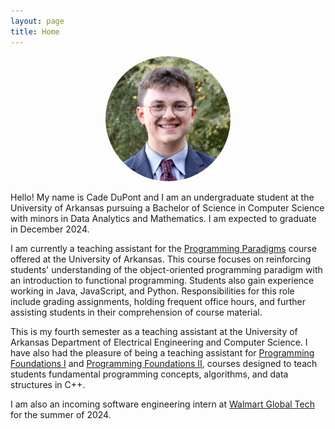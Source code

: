 ```yaml
---
layout: page
title: Home
---
```


<p align="center">
    <img src="/assets/img/home/self.jpeg" width="200" height="200" style="border-radius: 50%;" alt="Cade DuPont"/>
</p>

Hello! My name is Cade DuPont and I am an undergraduate student at the University of Arkansas pursuing a Bachelor of Science in Computer Science with minors in Data Analytics and Mathematics. I am expected to graduate in December 2024.

I am currently a teaching assistant for the [Programming Paradigms](https://catalog.uark.edu/search/?P=CSCE%203193) course offered at the University of Arkansas. This course focuses on reinforcing students' understanding of the object-oriented programming paradigm with an introduction to functional programming. Students also gain experience working in Java, JavaScript, and Python. Responsibilities for this role include grading assignments, holding frequent office hours, and further assisting students in their comprehension of course material.

This is my fourth semester as a teaching assistant at the University of Arkansas Department of Electrical Engineering and Computer Science. I have also had the pleasure of being a teaching assistant for [Programming Foundations I](https://catalog.uark.edu/search/?P=CSCE%202004) and [Programming Foundations II](https://catalog.uark.edu/search/?P=CSCE%202014), courses designed to teach students fundamental programming concepts, algorithms, and data structures in C++.

I am also an incoming software engineering intern at [Walmart Global Tech](https://tech.walmart.com/content/walmart-global-tech/en_us.html) for the summer of 2024.